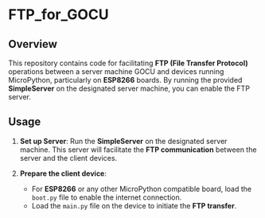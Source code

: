 # FTP_for_GOCU

## Overview

This repository contains code for facilitating **FTP (File Transfer Protocol)** operations between a server machine GOCU and devices running MicroPython, particularly on **ESP8266** boards. By running the provided **SimpleServer** on the designated server machine, you can enable the FTP server.

## Usage

1. **Set up Server**: Run the **SimpleServer** on the designated server machine. This server will facilitate the **FTP communication** between the server and the client devices.

2. **Prepare the client device**:
   - For **ESP8266** or any other MicroPython compatible board, load the `boot.py` file to enable the internet connection.
   - Load the `main.py` file on the device to initiate the **FTP transfer**.
